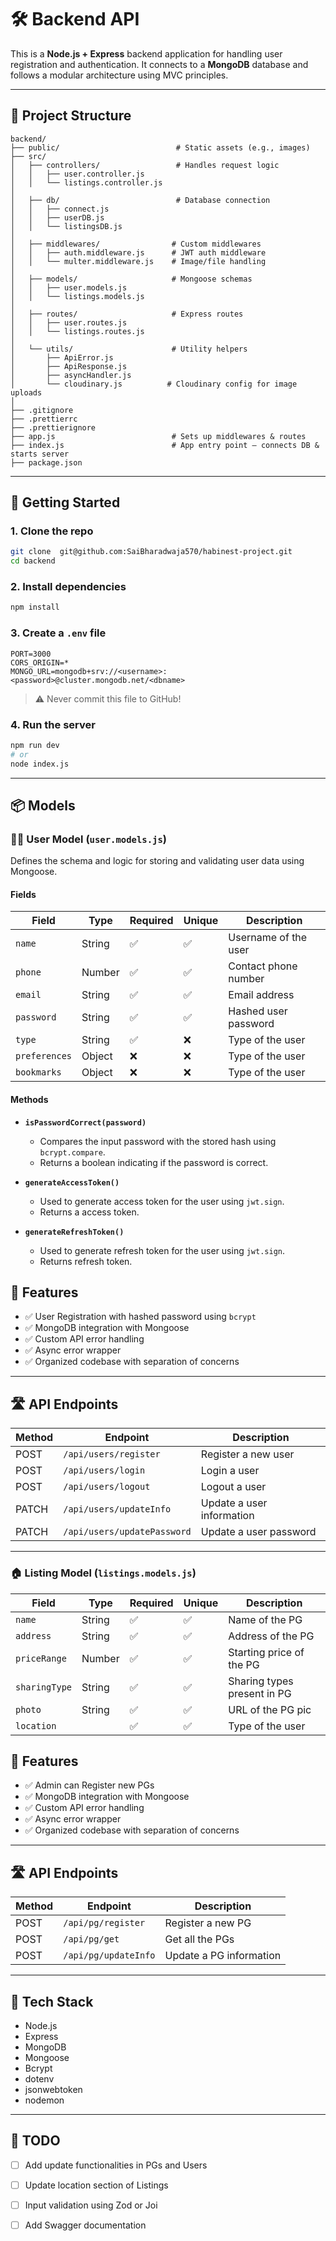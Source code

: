 # 🛠️ Backend API 

This is a **Node.js + Express** backend application for handling user registration and authentication. It connects to a **MongoDB** database and follows a modular architecture using MVC principles.

---

## 📁 Project Structure

```
backend/
├── public/                          # Static assets (e.g., images)
├── src/
│   ├── controllers/                 # Handles request logic
│   │   ├── user.controller.js
│   │   └── listings.controller.js
│
│   ├── db/                          # Database connection
│   │   ├── connect.js
│   │   ├── userDB.js
│   │   └── listingsDB.js
│
│   ├── middlewares/                # Custom middlewares
│   │   ├── auth.middleware.js      # JWT auth middleware
│   │   └── multer.middleware.js    # Image/file handling
│
│   ├── models/                     # Mongoose schemas
│   │   ├── user.models.js
│   │   └── listings.models.js
│
│   ├── routes/                     # Express routes
│   │   ├── user.routes.js
│   │   └── listings.routes.js
│
│   └── utils/                      # Utility helpers
│       ├── ApiError.js
│       ├── ApiResponse.js
│       ├── asyncHandler.js
│       └── cloudinary.js          # Cloudinary config for image uploads
│
├── .gitignore
├── .prettierrc
├── .prettierignore
├── app.js                          # Sets up middlewares & routes
├── index.js                        # App entry point – connects DB & starts server
├── package.json

```

---

## 🚀 Getting Started

### 1. Clone the repo

```bash
git clone  git@github.com:SaiBharadwaja570/habinest-project.git
cd backend
```

### 2. Install dependencies

```bash
npm install
```

### 3. Create a `.env` file

```env
PORT=3000
CORS_ORIGIN=*
MONGO_URL=mongodb+srv://<username>:<password>@cluster.mongodb.net/<dbname>
```

> ⚠️ Never commit this file to GitHub!

### 4. Run the server

```bash
npm run dev
# or
node index.js
```

---

## 📦 Models

### 🧑‍💼 User Model (`user.models.js`)

Defines the schema and logic for storing and validating user data using Mongoose.

#### Fields

| Field     | Type    | Required | Unique | Description              |
|-----------|---------|----------|--------|--------------------------|
| `name`    | String  | ✅        | ✅     | Username of the user     |
| `phone`   | Number  | ✅        | ✅      | Contact phone number     |
| `email`   | String  | ✅        | ✅     | Email address            |
| `password`| String  | ✅        | ✅     | Hashed user password     |
| `type`| String  | ✅        | ❌    | Type of the user     |
| `preferences`| Object  |  ❌     | ❌    | Type of the user     |
| `bookmarks`| Object  |  ❌     | ❌    | Type of the user     |


#### Methods

- **`isPasswordCorrect(password)`**
  - Compares the input password with the stored hash using `bcrypt.compare`.
  - Returns a boolean indicating if the password is correct.

- **`generateAccessToken()`**
  - Used to generate access token for the user using `jwt.sign`.
  - Returns a access token.

- **`generateRefreshToken()`**
  - Used to generate refresh token for the user using `jwt.sign`.
  - Returns refresh token.


## 🧩 Features

- ✅ User Registration with hashed password using `bcrypt`
- ✅ MongoDB integration with Mongoose
- ✅ Custom API error handling
- ✅ Async error wrapper
- ✅ Organized codebase with separation of concerns

---

## 🛣️ API Endpoints

| Method | Endpoint         | Description         |
|--------|------------------|---------------------|
| POST   | `/api/users/register` | Register a new user |
| POST   | `/api/users/login` | Login a  user |
| POST   | `/api/users/logout` | Logout a  user |
| PATCH   | `/api/users/updateInfo` | Update a  user information |
| PATCH   | `/api/users/updatePassword` | Update a user password |

---

### 🏠 Listing Model (`listings.models.js`)

| Field     | Type    | Required | Unique | Description              |
|-----------|---------|----------|--------|--------------------------|
| `name`    | String  | ✅        | ✅     | Name of the PG     |
| `address`   | String  | ✅        | ✅      | Address of the PG      |
| `priceRange`   | Number  | ✅        | ✅     | Starting price of the PG           |
| `sharingType`| String  | ✅        | ✅     | Sharing types present in PG   |
| `photo`| String  | ✅        | ✅      | URL of the PG pic     |
| `location`|   |  ✅       | ✅      | Type of the user     |

## 🧩 Features

- ✅ Admin can Register new PGs
- ✅ MongoDB integration with Mongoose
- ✅ Custom API error handling
- ✅ Async error wrapper
- ✅ Organized codebase with separation of concerns

---

## 🛣️ API Endpoints

| Method | Endpoint         | Description         |
|--------|------------------|---------------------|
| POST   | `/api/pg/register` | Register a new PG |
| POST   | `/api/pg/get` | Get all the PGs |
| POST   | `/api/pg/updateInfo` | Update a PG information|


---

## 🔧 Tech Stack

- Node.js
- Express
- MongoDB
- Mongoose
- Bcrypt
- dotenv
- jsonwebtoken
- nodemon

---

## 📌 TODO

- [ ] Add update functionalities in PGs and Users
- [ ] Update location section of Listings
- [ ] Input validation using Zod or Joi
- [ ] Add Swagger documentation

